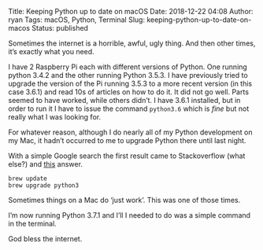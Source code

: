 Title: Keeping Python up to date on macOS
Date: 2018-12-22 04:08
Author: ryan
Tags: macOS, Python, Terminal
Slug: keeping-python-up-to-date-on-macos
Status: published

Sometimes the internet is a horrible, awful, ugly thing. And then other times, it’s exactly what you need.

I have 2 Raspberry Pi each with different versions of Python. One running python 3.4.2 and the other running Python 3.5.3. I have previously tried to upgrade the version of the Pi running 3.5.3 to a more recent version (in this case 3.6.1) and read 10s of articles on how to do it. It did not go well. Parts seemed to have worked, while others didn’t. I have 3.6.1 installed, but in order to run it I have to issue the command `python3.6` which is *fine* but not really what I was looking for.

For whatever reason, although I do nearly all of my Python development on my Mac, it hadn’t occurred to me to upgrade Python there until last night.

With a simple Google search the first result came to Stackoverflow (what else?) and [this](https://apple.stackexchange.com/questions/201612/keeping-python-3-up-to-date-on-a-mac) answer.

    brew update
    brew upgrade python3

Sometimes things on a Mac do ‘just work’. This was one of those times.

I’m now running Python 3.7.1 and I’ll I needed to do was a simple command in the terminal.

God bless the internet.
